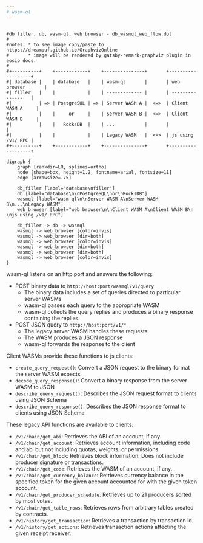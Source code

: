```yaml
---
# wasm-ql
---
```


```dot-svg

#db filler, db, wasm-ql, web browser - db_wasmql_web_flow.dot
#
#notes: * to see image copy/paste to https://dreampuf.github.io/GraphvizOnline
#       * image will be rendered by gatsby-remark-graphviz plugin in eosio docs.
#
#+----------+    +------------+    +---------------+       +-------------------+
#| database |    | database   |    | wasm-ql       |       | web browser       |
#| filler   |    |            |    | ------------- |       | ---------------   |
#|          | => | PostgreSQL | => | Server WASM A |  <=>  | Client WASM A     |
#|          |    |     or     |    | Server WASM B |  <=>  | Client WASM B     |
#|          |    |   RocksDB  |    | ...           |       |                   |
#|          |    |            |    | Legacy WASM   |  <=>  | js using /v1/ RPC |
#+----------+    +------------+    +---------------+       +-------------------+

digraph {
    graph [rankdir=LR, splines=ortho]
    node [shape=box, height=1.2, fontname=arial, fontsize=11]
    edge [arrowsize=.75]

    db_filler [label="database\nfiller"]
    db [label="database\n\nPostgreSQL\nor\nRocksDB"]
    wasmql [label="wasm-ql\n\nServer WASM A\nServer WASM B\n...\nLegacy WASM"]
    web_browser [label="web browser\n\nClient WASM A\nClient WASM B\n \njs using /v1/ RPC"]

    db_filler -> db -> wasmql
    wasmql -> web_browser [color=invis]
    wasmql -> web_browser [dir=both]
    wasmql -> web_browser [color=invis]
    wasmql -> web_browser [dir=both]
    wasmql -> web_browser [dir=both]
    wasmql -> web_browser [color=invis]
}
```

wasm-ql listens on an http port and answers the following:
* POST binary data to `http://host:port/wasmql/v1/query`
  * The binary data includes a set of queries directed to particular server WASMs
  * wasm-ql passes each query to the appropriate WASM
  * wasm-ql collects the query replies and produces a binary response containing the replies
* POST JSON query to `http://host:port/v1/*`
  * The legacy server WASM handles these requests
  * The WASM produces a JSON response
  * wasm-ql forwards the response to the client

Client WASMs provide these functions to js clients:
* `create_query_request()`: Convert a JSON request to the binary format the server WASM expects
* `decode_query_response()`: Convert a binary response from the server WASM to JSON
* `describe_query_request()`: Describes the JSON request format to clients using JSON Schema
* `describe_query_response()`: Describes the JSON response format to clients using JSON Schema

These legacy API functions are available to clients:
* `/v1/chain/get_abi`: Retrieves the ABI of an account, if any.
* `/v1/chain/get_account`: Retrieves account information, including code and abi but not including
  quotas, weights, or permissions.
* `/v1/chain/get_block`: Retrieves block information. Does not include producer signature or transactions.
* `/v1/chain/get_code`: Retrieves the WASM of an account, if any.
* `/v1/chain/get_currency_balance`: Retrieves currency balance in the specified token for the given account
  accounted for with the given token account.
* `/v1/chain/get_producer_schedule`: Retrieves up to 21 producers sorted by most votes.
* `/v1/chain/get_table_rows`: Retrieves rows from arbitrary tables created by contracts.
* `/v1/history/get_transaction`: Retrieves a transaction by transaction id.
* `/v1/history/get_actions`: Retrieves transaction actions affecting the given receipt receiver.
